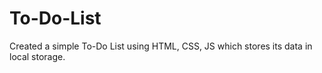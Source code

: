 # To-Do-List
Created a simple To-Do List using HTML, CSS, JS which stores its data in local storage.
